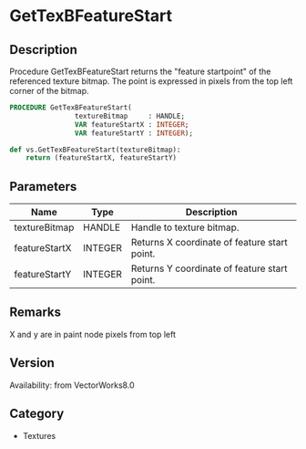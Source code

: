 # GetTexBFeatureStart

## Description
Procedure GetTexBFeatureStart returns the &quot;feature startpoint&quot; of the referenced texture bitmap.   The point is expressed in pixels from the top left corner of the bitmap.

```pascal
PROCEDURE GetTexBFeatureStart(
				textureBitmap     : HANDLE;
				VAR featureStartX : INTEGER;
				VAR featureStartY : INTEGER);
```

```python
def vs.GetTexBFeatureStart(textureBitmap):
    return (featureStartX, featureStartY)
```

## Parameters
|Name|Type|Description|
|---|---|---|
|textureBitmap|HANDLE|Handle to texture bitmap.|
|featureStartX|INTEGER|Returns X coordinate of feature start point.|
|featureStartY|INTEGER|Returns Y coordinate of feature start point.|

## Remarks
X and y are in paint node pixels from top left

## Version
Availability: from VectorWorks8.0

## Category
* Textures

